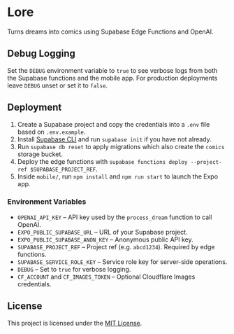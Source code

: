 # Lore

Turns dreams into comics using Supabase Edge Functions and OpenAI.

## Debug Logging

Set the `DEBUG` environment variable to `true` to see verbose logs from both the Supabase functions and the mobile app. For production deployments leave `DEBUG` unset or set it to `false`.

## Deployment

1. Create a Supabase project and copy the credentials into a `.env` file based on `.env.example`.
2. Install [Supabase CLI](https://supabase.com/docs/guides/cli) and run `supabase init` if you have not already.
3. Run `supabase db reset` to apply migrations which also create the `comics` storage bucket.
4. Deploy the edge functions with `supabase functions deploy --project-ref $SUPABASE_PROJECT_REF`.
5. Inside `mobile/`, run `npm install` and `npm run start` to launch the Expo app.

### Environment Variables

- `OPENAI_API_KEY` – API key used by the `process_dream` function to call OpenAI.
- `EXPO_PUBLIC_SUPABASE_URL` – URL of your Supabase project.
- `EXPO_PUBLIC_SUPABASE_ANON_KEY` – Anonymous public API key.
- `SUPABASE_PROJECT_REF` – Project ref (e.g. `abcd1234`). Required by edge functions.
- `SUPABASE_SERVICE_ROLE_KEY` – Service role key for server-side operations.
- `DEBUG` – Set to `true` for verbose logging.
- `CF_ACCOUNT` and `CF_IMAGES_TOKEN` – Optional Cloudflare Images credentials.


## License

This project is licensed under the [MIT License](LICENSE).
